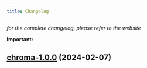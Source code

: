 ```yaml
---
title: Changelog
---
```



*for the complete changelog, please refer to the website*

**Important:**











## [chroma-1.0.0](https://github.com/truecharts/charts/compare/chroma-0.0.1...chroma-1.0.0) (2024-02-07)